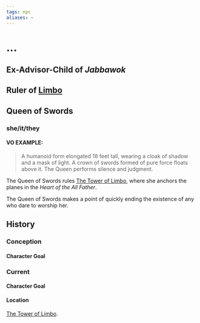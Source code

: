 ```yaml
---
tags: npc
aliases: ~
---
```


# ...

## Ex-Advisor-Child of *Jabbawok*

## Ruler of [Limbo](Limbo.md)

## Queen of Swords

### she/it/they

#### VO EXAMPLE:

 > 
 > A humanoid form elongated 18 feet tall, wearing a cloak of shadow and a mask of light. A crown of swords formed of pure force floats above it. The Queen performs silence and judgment.

The Queen of Swords rules [The Tower of Limbo](Places\The%20Tower%20of%20Limbo.md), where she anchors the planes in the *Heart of the All Father*.

The Queen of Swords makes a point of quickly ending the existence of any who dare to worship her.

## History

### Conception

#### Character Goal

### Current

#### Character Goal

#### Location

[The Tower of Limbo](Places\The%20Tower%20of%20Limbo.md).
